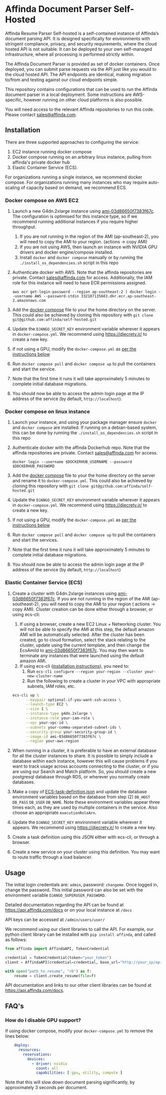 # Affinda Document Parser Self-Hosted

Affinda Resume Parser Self-hosted is a self-contained instance of Affinda’s document parsing API. It is designed
specifically for environments with stringent compliance, privacy, and security requirements, where the cloud hosted
API is not suitable. It can be deployed to your own self-managed infrastructure, where all processing is performed
strictly within.

The Affinda Document Parser is provided as set of docker containers. Once deployed, you can submit
parse requests via the API just like you would to the cloud hosted API. The API endpoints are identical, making
migration to/from and testing against our cloud endpoints simple.

This repository contains configurations that can be used to run the Affinda document parser in a local deployment.
Some instructions are AWS-specific, however running on other cloud platforms is also possible.

You will need access to the relevant Affinda repositories to run this code. Please contact sales@affinda.com.

## Installation

There are three supported approaches to configuring the service:

1. EC2 instance running docker compose
2. Docker compose running on an arbitrary linux instance, pulling from affinda's private docker hub
3. Elastic Container Service (ECS).

For organizations running a single instance, we recommend docker compose. For organizations running
many instances who may require auto-scaling of capacity based on demand, we recommend ECS.

### Docker compose on AWS EC2

1. Launch a new G4dn.2xlarge instance
   using [ami-03d86650f7383f67c](https://ap-southeast-2.console.aws.amazon.com/ec2/v2/home?region=ap-southeast-2#ImageDetails:imageId=ami-03d86650f7383f67c).
   The configuration is optimised for this instance type, so if we recommend running additional instances if you require
   higher throughput.
    1. If you are not running in the region of the AMI (ap-southeast-2), you will need to copy the AMI to your region.
       (actions -> copy AMI)
    2. If you are not using AWS, then launch an instance with NVIDIA GPU drivers and docker engine/compose installed.
    3. Install `docker` and `docker compose` manually or by running the `./install_os_dependencies.sh` script in this
       repo
2. Authenticate docker with AWS. Note that the affinda repositories are private. Contact sales@affinda.com for access.
   Additionally, the IAM role for this instance will need to have ECR permissions assigned.

    ```shell
    aws ecr get-login-password --region ap-southeast-2 | docker login --username AWS --password-stdin 332187135683.dkr.ecr.ap-southeast-2.amazonaws.com
    ```
3. Add the [docker compose](docker-compose.yml) file to your the home directory on the server. This could also be
   achieved by cloning this repository with `git clone git@github.com:affinda/self-hosted.git`
4. Update the `DJANGO_SECRET_KEY` environment variable wherever it appears in `docker-compose.yml`. We recommend
   using https://djecrety.ir/ to create a new key.
5. If not using a GPU, modify the `docker-compose.yml` as [per the instructions below](#how-do-i-disable-gpu-support)
6. Run `docker compose pull` and `docker compose up` to pull the containers and start the service.
7. Note that the first time it runs it will take approximately 5 minutes to complete initial database migrations.
8. You should now be able to access the admin login page at the IP address of the service (by
   default, `http://localhost`).

### Docker compose on linux instance

1. Launch your instance, and using your package manager ensure `docker` and `docker compose` are installed. If running
   on a debian-based system, this can be done by running the `./install_os_dependencies.sh` script in this repo
2. Authenticate docker with the affinda Dockerhub repo. Note that the affinda repositories are private. Contact
   sales@affinda.com for access.

    ```shell
    docker login --username $DOCKERHUB_USERNAME --password $DOCKERHUB_PASSWORD
    ```
3. Add the [docker compose](docker-compose-dockerhub.yml) file to your the home directory on the server and rename it
   to `docker-compose.yml`. This could also be achieved by cloning this repository
   with `git clone git@github.com:affinda/self-hosted.git`
4. Update the `DJANGO_SECRET_KEY` environment variable wherever it appears in `docker-compose.yml`. We recommend
   using https://djecrety.ir/ to create a new key.
5. If not using a GPU, modify the `docker-compose.yml` as [per the instructions below](#how-do-i-disable-gpu-support)
6. Run `docker compose pull` and `docker compose up` to pull the containers and start the services.
7. Note that the first time it runs it will take approximately 5 minutes to complete initial database migrations.
8. You should now be able to access the admin login page at the IP address of the service (by
   default, `http://localhost`)

### Elastic Container Service (ECS)

1. Create a cluster with G4dn.2xlarge instances
   using [ami-03d86650f7383f67c](https://ap-southeast-2.console.aws.amazon.com/ec2/v2/home?region=ap-southeast-2#ImageDetails:imageId=ami-03d86650f7383f67c).
   If you are not running in the region of the AMI (ap-southeast-2), you will need to copy the AMI to your region (
   actions -> copy AMI). Cluster creation can be done either through a browser, or using ecs-cli:
    1. If using a browser, create a new EC2 Linux + Networking cluster. You will not be able to specify the AMI
       at this step, the default amazon AMI will be automatically selected. After the cluster has been created, go to
       cloud formation, select the stack relating to the cluster, update using the current template, and then change
       the EcsAmiId
       to [ami-03d86650f7383f67c](https://ap-southeast-2.console.aws.amazon.com/ec2/v2/home?region=ap-southeast-2#ImageDetails:imageId=ami-03d86650f7383f67c).
       You may then want to terminate any instances that were launched using the default amazon AMI.
    2. If using
       ecs-cli ([installation instructions](https://docs.aws.amazon.com/AmazonECS/latest/developerguide/ECS_CLI_installation.html)),
       you need to:
        1. Run `ecs-cli configure --region your-region --cluster your-new-cluster-name`
        2. Run the following to create a cluster in your VPC with appropriate subnets, IAM roles, etc.

    ```bash
    ecs-cli up \
          --keypair optional-if-you-want-ssh-access \
          --launch-type EC2 \
          --size 1 \
          --instance-type g4dn.2xlarge \
          --instance-role your-iam-role \
          --vpc your-vpc-id \
          --subnets your-comma-separated-subnet-ids \
          --security-group your-security-group-id \
          --image-id ami-03d86650f7383f67c \
          --region your-aws-region
    ```

2. When running in a cluster, it is preferable to have an external database for all the cluster instances to
   share. It is possible to simply include a database within each instance, however this will cause problems if you
   want to track usage across accounts connecting to the cluster, or if you are using our Search and Match platform. So,
   you should create a new postgresql database through RDS, or wherever you normally create databases.
3. Make a copy of [ECS-task-definition.json](ECS-task-definition.json) and update the database environment variables
   based on the database from step (2) `DB_HOST` `DB_PASS` `DB_USER` `DB_NAME`. Note these environment variables appear
   three times each, as they are used by multiple containers in the service. Also choose an
   appropriate `executionRoleArn`.
4. Update the `DJANGO_SECRET_KEY` environment variable wherever it appears.
   We recommend using https://djecrety.ir/ to create a new key.
5. Create a task definition using this JSON either with ecs-cli, or through a browser.
6. Create a new service on your cluster using this definition. You may want to route traffic through a load balancer.

## Usage

The initial login credentials are: `admin`, password: `changeme`. Once logged in, change the password. This initial
password can also be set with the environment variable `DJANGO_SUPERUSER_PASSWORD`.

Detailed documentation regarding the API can be found at https://api.affinda.com/docs or on your local instance
at `/docs`

API keys can be accessed at `/admin/users/user/`

We recommend using our client libraries to call the API. For example, our python client library can be installed
with `pip install affinda`, and called as follows:

```python
from affinda import AffindaAPI, TokenCredential

credential = TokenCredential(token="your_token")
client = AffindaAPI(credential=credential, base_url="http://your_ip/api/v1")

with open("path_to_resume", "rb") as f:
    resume = client.create_resume(file=f)
```

API documentation and links to our other client libraries can be found at https://api.affinda.com/docs.

## FAQ's

### How do I disable GPU support?

If using docker compose, modify your `docker-compose.yml` to remove the lines below:

```yaml
    deploy:
      resources:
        reservations:
          devices:
            - driver: nvidia
              count: all
              capabilities: [ gpu, utility, compute ]
```

Note that this will slow down document parsing significantly, by approximately 3 seconds per document.